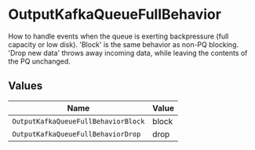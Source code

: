 # OutputKafkaQueueFullBehavior

How to handle events when the queue is exerting backpressure (full capacity or low disk). 'Block' is the same behavior as non-PQ blocking. 'Drop new data' throws away incoming data, while leaving the contents of the PQ unchanged.


## Values

| Name                                | Value                               |
| ----------------------------------- | ----------------------------------- |
| `OutputKafkaQueueFullBehaviorBlock` | block                               |
| `OutputKafkaQueueFullBehaviorDrop`  | drop                                |